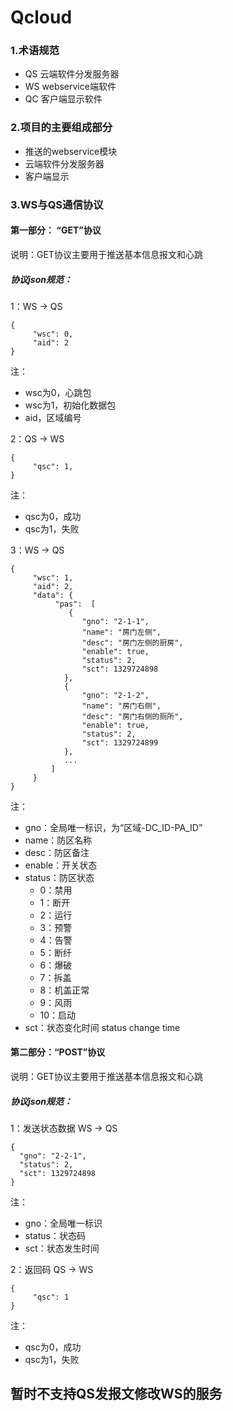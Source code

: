 Qcloud
======

### 1.术语规范
+ QS  云端软件分发服务器
+ WS  webservice端软件
+ QC  客户端显示软件

### 2.项目的主要组成部分
+ 推送的webservice模块
+ 云端软件分发服务器
+ 客户端显示

### 3.WS与QS通信协议 
#### 第一部分： “GET”协议
说明：GET协议主要用于推送基本信息报文和心跳
##### 协议json规范：
1：WS -> QS

    {
         "wsc": 0, 
         "aid": 2
    }
  注：

  + wsc为0，心跳包
  + wsc为1，初始化数据包
  + aid，区域编号

2：QS -> WS

    {
         "qsc": 1, 
    }
  注：

  + qsc为0，成功
  + qsc为1，失败

3：WS -> QS 
    
    {
         "wsc": 1, 
         "aid": 2,
         "data": {
              "pas":  [
                 {
                    "gno": "2-1-1",
                    "name": "房门左侧",
                    "desc": "房门左侧的厨房",
                    "enable": true,
                    "status": 2,
                    "sct": 1329724898
                },
                {
                    "gno": "2-1-2",
                    "name": "房门右侧",
                    "desc": "房门右侧的厕所",
                    "enable": true,
                    "status": 2,
                    "sct": 1329724899
                },        
                ...
             ]
         }
    }
  注：

  + gno：全局唯一标识，为“区域-DC_ID-PA_ID”
  + name：防区名称
  + desc：防区备注
  + enable：开关状态
  + status：防区状态
    - 0：禁用
    - 1：断开
    - 2：运行
    - 3：预警
    - 4：告警
    - 5：断纤
    - 6：爆破
    - 7：拆盖
    - 8：机盖正常
    - 9：风雨
    - 10：启动
  + sct：状态变化时间 status change time

#### 第二部分：“POST”协议
说明：GET协议主要用于推送基本信息报文和心跳
##### 协议json规范：
1：发送状态数据 WS -> QS

    {
      "gno": "2-2-1",
      "status": 2,
      "sct": 1329724898
    }
  注：

  + gno：全局唯一标识
  + status：状态码
  + sct：状态发生时间

2：返回码 QS -> WS

    {
         "qsc": 1
    }
  注：

  + qsc为0，成功
  + qsc为1，失败

## **暂时不支持QS发报文修改WS的服务**
